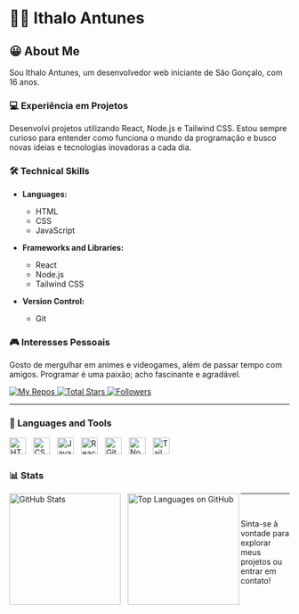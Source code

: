 # 👨‍💻 Ithalo Antunes

## 😀 About Me

Sou Ithalo Antunes, um desenvolvedor web iniciante de São Gonçalo, com 16 anos. 

### 💻 Experiência em Projetos

Desenvolvi projetos utilizando React, Node.js e Tailwind CSS. Estou sempre curioso para entender como funciona o mundo da programação e busco novas ideias e tecnologias inovadoras a cada dia.

### 🛠 Technical Skills

- **Languages:**
  - HTML
  - CSS
  - JavaScript

- **Frameworks and Libraries:**
  - React
  - Node.js
  - Tailwind CSS

- **Version Control:**
  - Git

### 🎮 Interesses Pessoais

Gosto de mergulhar em animes e videogames, além de passar tempo com amigos. Programar é uma paixão; acho fascinante e agradável.

<p align="left">
    <a href="https://github.com/ithaloDev?tab=repositories">
        <img 
            alt="My Repos" 
            title="My repository" 
            src="https://custom-icon-badges.demolab.com/badge/-My%20Repos-blue?style=for-the-badge&logoColor=white&logo=repo"
        />
    </a>
    <a href="https://github.com/ithaloDev?tab=repositories&sort=stargazers">
        <img 
            alt="Total Stars" 
            title="Total stars on GitHub" 
            src="https://custom-icon-badges.demolab.com/github/stars/ithaloDev?color=55960c&style=for-the-badge&labelColor=488207&logo=star&label=stars"
        />
    </a>
    <a href="https://github.com/ithaloDev?tab=followers">
        <img 
            alt="Followers" 
            title="Follow me on GitHub" 
            src="https://custom-icon-badges.demolab.com/github/followers/ithaloDev?color=236ad3&labelColor=1155ba&style=for-the-badge&logo=github&label=Followers&logoColor=white"
        />
    </a>
</p>

---

### 🤖 Languages and Tools

<img align="left" alt="HTML" title="HTML" width="30px" style="padding-right: 10px;" src="https://cdn.jsdelivr.net/gh/devicons/devicon@latest/icons/html5/html5-original.svg" />
<img align="left" alt="CSS" title="CSS" width="30px" style="padding-right: 10px;" src="https://cdn.jsdelivr.net/gh/devicons/devicon@latest/icons/css3/css3-original.svg" />
<img align="left" alt="JavaScript" title="JavaScript" width="30px" style="padding-right: 10px;" src="https://cdn.jsdelivr.net/gh/devicons/devicon@latest/icons/javascript/javascript-original.svg" />
<img align="left" alt="React" title="React" width="30px" style="padding-right: 10px;" src="https://cdn.jsdelivr.net/gh/devicons/devicon@latest/icons/react/react-original.svg" />
<img align="left" alt="Git" title="Git" width="30px" style="padding-right: 10px;" src="https://cdn.jsdelivr.net/gh/devicons/devicon@latest/icons/git/git-original.svg" />
<img align="left" alt="Node.js" title="Node.js" width="30px" style="padding-right: 10px;" src="https://cdn.jsdelivr.net/gh/devicons/devicon@latest/icons/nodejs/nodejs-original.svg" />
<img align="left" alt="Tailwind CSS" title="Tailwind CSS" width="30px" style="padding-right: 10px;" src="https://cdn.jsdelivr.net/gh/devicons/devicon@latest/icons/tailwindcss/tailwindcss-original.svg" />

<br/>
<br/>

### 📊 Stats

<p>
  <img align="left" alt="GitHub Stats" height="200" style="padding-right: 10px;" src="https://github-readme-stats.vercel.app/api?username=ithaloDev&show_icons=true&theme=radical&include_all_commits=true&locale=en" />
  
  <img align="left" alt="Top Languages on GitHub" height="200" src="https://github-readme-stats.vercel.app/api/top-langs/?username=ithaloDev&theme=radical&layout=compact&langs_count=9" />
</p>

---

<br />

Sinta-se à vontade para explorar meus projetos ou entrar em contato!
